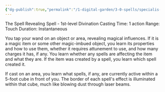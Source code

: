 ```yaml
---
{"dg-publish":true,"permalink":"/1-digital-garden/3-0-spells/specialis-revelio/","tags":["DnDB-done"]}
---
```


The Spell Revealing Spell - 1st-level Divination
Casting Time: 1 action
Range: Touch
Duration: Instantaneous

You tap your wand on an object or area, revealing magical influences. If it is a magic item or some other magic-imbued object, you learn its properties and how to use them, whether it requires attunement to use, and how many charges it has, if any. You learn whether any spells are affecting the item and what they are. If the item was created by a spell, you learn which spell created it.

If cast on an area, you learn what spells, if any, are currently active within a 5-foot cube in front of you. The border of each spell's effect is illuminated within that cube, much like blowing dust through laser beams.